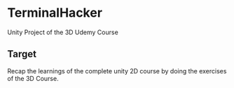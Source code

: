 # TerminalHacker
Unity Project of the 3D Udemy Course

## Target
Recap the learnings of the complete unity 2D course by doing the exercises of the 3D Course.
